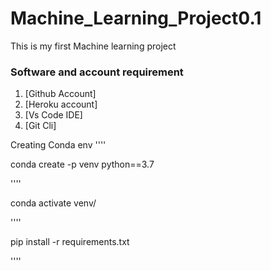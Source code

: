 # Machine_Learning_Project0.1
This is my first Machine learning project

### Software and account requirement 

1. [Github Account] 
2. [Heroku account] 
3. [Vs Code IDE] 
4. [Git Cli]


Creating Conda env
''''

conda create -p venv python==3.7

''''

conda activate venv/

''''

pip install -r requirements.txt 

''''



